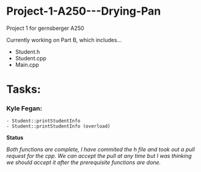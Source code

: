 # Project-1-A250---Drying-Pan
Project 1 for gernsberger A250 

Currently working on Part B, which includes...
  - Student.h
  - Student.cpp
  - Main.cpp

# Tasks:

### Kyle Fegan:
~~~~~~~~~~~~~~~~~~~~~~~~~~~~~~~~~~~~~~~~~~~~
- Student::printStudentInfo
- Student::printStudentInfo (overload)
~~~~~~~~~~~~~~~~~~~~~~~~~~~~~~~~~~~~~~~~~~~~
**Status**

*Both functions are complete, I have commited
the h file and took out a pull request for
the cpp. We can accept the pull at any time but
I was thinking we should accept it after the
prerequisite functions are done.*
